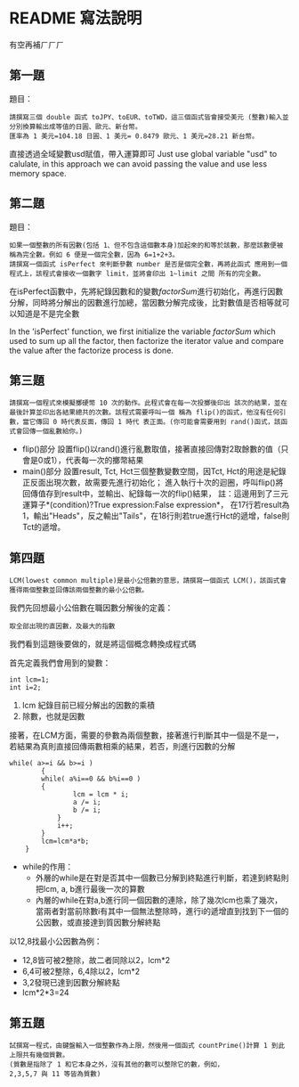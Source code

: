 # README 寫法說明
有空再補ㄏㄏㄏ
## 第一題
題目：
```
請撰寫三個 double 函式 toJPY、toEUR、toTWD，這三個函式皆會接受美元 (整數)輸入並分別換算輸出成等值的日圓、歐元、新台幣。
匯率為 1 美元=104.18 日圓、1 美元= 0.8479 歐元、1 美元=28.21 新台幣。
```

直接透過全域變數usd賦值，帶入運算即可
Just use global variable "usd" to calulate, in this approach we can avoid passing the value and use less memory space.

## 第二題
題目：
```
如果一個整數的所有因數(包括 1、但不包含這個數本身)加起來的和等於該數，那麼該數便被稱為完全數。例如 6 便是一個完全數，因為 6=1+2+3。
請撰寫一個函式 isPerfect 來判斷參數 number 是否是個完全數，再將此函式 應用到一個程式上，該程式會接收一個數字 limit，並將會印出 1~limit 之間 所有的完全數。
```
在isPerfect函數中，先將紀錄因數和的變數*factorSum*進行初始化，再進行因數分解，同時將分解出的因數進行加總，當因數分解完成後，比對數值是否相等就可以知道是不是完全數

In the 'isPerfect' function, we first initialize the variable  *factorSum* which used to sum up all the factor, then factorize the  iterator value and compare the value after the factorize process is done.

## 第三題
```
請撰寫一個程式來模擬擲硬幣 10 次的動作。此程式會在每一次投擲後印出 該次的結果，並在最後計算並印出各結果總共的次數。該程式需要呼叫一個 稱為 flip()的函式，他沒有任何引數，當它傳回 0 時代表反面，傳回 1 時代 表正面。(你可能會需要用到 rand()函式，該函式會回傳一個亂數給你。)
```
* flip()部分
設置flip()以rand()進行亂數取值，接著直接回傳對2取餘數的值（只會是0或1），代表每一次的擲幣結果
* main()部分
設置result, Tct, Hct三個整數變數空間，因Tct, Hct的用途是紀錄正反面出現次數，故需要先進行初始化；
進入執行十次的迴圈，呼叫flip()將回傳值存到result中，並輸出、紀錄每一次的flip()結果，
註：這邊用到了三元運算子*(condition)?True expression:False expression*，
在17行若result為1，輸出"Heads"，反之輸出"Tails"，在18行則若true進行Hct的遞增，false則Tct的遞增。
## 第四題
```
LCM(lowest common multiple)是最小公倍數的意思，請撰寫一個函式 LCM()，該函式會獲得兩個整數並回傳該兩個整數的最小公倍數。
```
我們先回想最小公倍數在職因數分解後的定義：
```
取全部出現的直因數，及最大的指數
```
我們看到這題後要做的，就是將這個概念轉換成程式碼

首先定義我們會用到的變數：
```=
int lcm=1;
int i=2;
```
1. lcm  紀錄目前已經分解出的因數的乘積
2. 除數，也就是因數

接著，在LCM方面，需要的參數為兩個整數，接著進行判斷其中一個是不是一，若結果為真則直接回傳兩數相乘的結果，若否，則進行因數的分解
```c=
while( a>=i && b>=i )
        {
        while( a%i==0 && b%i==0 )
        {
                lcm = lcm * i;
                a /= i;
                b /= i;
            }
            i++;
        }
        lcm=lcm*a*b;
    }
```
- while的作用：
    - 外層的while是在對是否其中一個數已分解到終點進行判斷，若達到終點則把lcm, a, b進行最後一次的算數
    - 內層的while在對a,b進行同一個因數的連除，除了幾次lcm也乘了幾次，當兩者對當前除數i有其中一個無法整除時，進行i的遞增直到找到下一個的公因數，或直接達到質因數分解終點

以12,8找最小公因數為例：
- 12,8皆可被2整除，故二者同除以2，lcm*2
- 6,4可被2整除，6,4除以2，lcm*2
- 3,2發現已達到因數分解終點
- lcm\*2\*3=24

## 第五題
```
試撰寫一程式，由鍵盤輸入一個整數作為上限，然後用一個函式 countPrime()計算 1 到此上限共有幾個質數。
(質數是指除了 1 和它本身之外，沒有其他的數可以整除它的數，例如，
2,3,5,7 與 11 等皆為質數)
```
